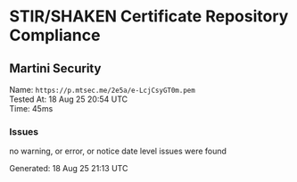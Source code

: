 # STIR/SHAKEN Certificate Repository Compliance

## Martini Security

Name: `https://p.mtsec.me/2e5a/e-LcjCsyGT0m.pem`\
Tested At: 18 Aug 25 20:54 UTC\
Time: 45ms

### Issues

no warning, or error, or notice date level issues were found

Generated: 18 Aug 25 21:13 UTC